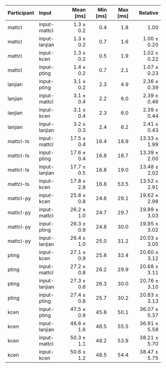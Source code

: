 | Participant | Input | Mean [ms] | Min [ms] | Max [ms] | Relative |
|:---|:---|---:|---:|---:|---:|
| mattcl | input-mattcl | 1.3 ± 0.2 | 0.4 | 1.8 | 1.00 |
| mattcl | input-lanjian | 1.3 ± 0.2 | 0.7 | 1.6 | 1.00 ± 0.20 |
| mattcl | input-kcen | 1.3 ± 0.2 | 0.5 | 1.9 | 1.02 ± 0.22 |
| mattcl | input-pting | 1.4 ± 0.2 | 0.7 | 2.1 | 1.07 ± 0.23 |
| lanjian | input-pting | 3.1 ± 0.2 | 2.3 | 4.9 | 2.36 ± 0.39 |
| lanjian | input-mattcl | 3.1 ± 0.4 | 2.2 | 6.0 | 2.39 ± 0.46 |
| lanjian | input-kcen | 3.1 ± 0.4 | 2.3 | 6.0 | 2.39 ± 0.44 |
| lanjian | input-lanjian | 3.2 ± 0.3 | 2.4 | 6.2 | 2.41 ± 0.43 |
| mattcl-ts | input-mattcl | 17.5 ± 0.4 | 16.4 | 18.9 | 13.33 ± 1.99 |
| mattcl-ts | input-pting | 17.6 ± 0.4 | 16.8 | 18.7 | 13.39 ± 2.00 |
| mattcl-ts | input-lanjian | 17.7 ± 0.5 | 16.8 | 19.0 | 13.48 ± 2.02 |
| mattcl-ts | input-kcen | 17.8 ± 2.8 | 16.8 | 53.5 | 13.52 ± 2.91 |
| mattcl-py | input-kcen | 25.8 ± 0.8 | 24.6 | 29.1 | 19.62 ± 2.96 |
| mattcl-py | input-mattcl | 26.2 ± 1.0 | 24.7 | 29.7 | 19.89 ± 3.03 |
| mattcl-py | input-pting | 26.3 ± 0.9 | 24.8 | 30.0 | 19.95 ± 3.02 |
| mattcl-py | input-lanjian | 26.4 ± 1.0 | 25.0 | 31.2 | 20.03 ± 3.05 |
| pting | input-kcen | 27.1 ± 0.9 | 25.8 | 32.4 | 20.60 ± 3.12 |
| pting | input-mattcl | 27.2 ± 0.8 | 26.2 | 29.9 | 20.68 ± 3.11 |
| pting | input-lanjian | 27.3 ± 0.6 | 26.3 | 30.0 | 20.76 ± 3.10 |
| pting | input-pting | 27.4 ± 0.8 | 25.7 | 30.2 | 20.83 ± 3.13 |
| kcen | input-pting | 47.5 ± 0.9 | 45.8 | 50.1 | 36.07 ± 5.37 |
| kcen | input-lanjian | 48.6 ± 1.6 | 46.5 | 55.5 | 36.91 ± 5.58 |
| kcen | input-mattcl | 50.3 ± 1.1 | 48.2 | 53.9 | 38.21 ± 5.70 |
| kcen | input-kcen | 50.6 ± 1.2 | 48.5 | 54.4 | 38.47 ± 5.75 |

